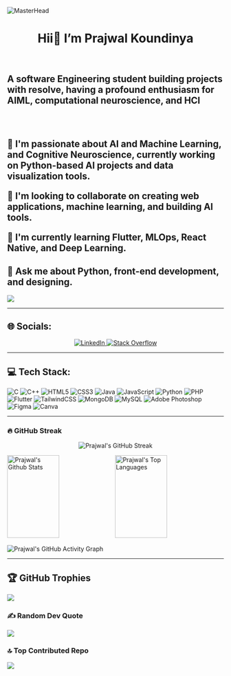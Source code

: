 ![MasterHead](https://github.com/Prajwal-koundinya/<repo-name>/blob/main/assets/banner.png?raw=true)


<h1> <center> Hii👋 I’m Prajwal Koundinya </center> </h1>
<br>
 <h2> A software Engineering student building projects with resolve, having a profound enthusiasm for AIML, computational neuroscience, and HCI <h2/> <br>

🔭 I'm passionate about AI and Machine Learning, and Cognitive Neuroscience, currently working on Python-based AI projects and data visualization tools. <br>

👥 I'm looking to collaborate on creating web applications, machine learning, and building AI tools. <br>

🌱 I'm currently learning Flutter, MLOps, React Native, and Deep Learning. <br>

💬 Ask me about Python, front-end development, and designing. <br>
---

[![](https://visitcount.itsvg.in/api?id=prajwal-koundinya&icon=5&color=10)](https://visitcount.itsvg.in)

---

## 🌐 Socials:
<p align="center">
  <a href="https://www.linkedin.com/in/prajwal-kowndinya-7506b4268/0" target="_blank">
    <img src="https://img.shields.io/badge/-LinkedIn-0077B5?style=for-the-badge&logo=linkedin&logoColor=white" alt="LinkedIn" />
  </a>
  <a href="https://stackoverflow.com/users/27652213/prajwal-kowndinya" target="_blank">
    <img src="https://img.shields.io/badge/-Stackoverflow-FE7A16?style=for-the-badge&logo=stack-overflow&logoColor=white" alt="Stack Overflow" />
  </a>
</p>

---

## 💻 Tech Stack:
![C](https://img.shields.io/badge/c-%2300599C.svg?style=for-the-badge&logo=c&logoColor=white) 
![C++](https://img.shields.io/badge/c++-%2300599C.svg?style=for-the-badge&logo=c%2B%2B&logoColor=white) 
![HTML5](https://img.shields.io/badge/html5-%23E34F26.svg?style=for-the-badge&logo=html5&logoColor=white) 
![CSS3](https://img.shields.io/badge/css3-%231572B6.svg?style=for-the-badge&logo=css3&logoColor=white) 
![Java](https://img.shields.io/badge/java-%23ED8B00.svg?style=for-the-badge&logo=openjdk&logoColor=white) 
![JavaScript](https://img.shields.io/badge/javascript-%23323330.svg?style=for-the-badge&logo=javascript&logoColor=%23F7DF1E) 
![Python](https://img.shields.io/badge/python-3670A0?style=for-the-badge&logo=python&logoColor=ffdd54) 
![PHP](https://img.shields.io/badge/php-%23777BB4.svg?style=for-the-badge&logo=php&logoColor=white) 
![Flutter](https://img.shields.io/badge/Flutter-%2302569B.svg?style=for-the-badge&logo=Flutter&logoColor=white) 
![TailwindCSS](https://img.shields.io/badge/tailwindcss-%2338B2AC.svg?style=for-the-badge&logo=tailwind-css&logoColor=white) 
![MongoDB](https://img.shields.io/badge/MongoDB-%234ea94b.svg?style=for-the-badge&logo=mongodb&logoColor=white) 
![MySQL](https://img.shields.io/badge/mysql-4479A1.svg?style=for-the-badge&logo=mysql&logoColor=white) 
![Adobe Photoshop](https://img.shields.io/badge/adobe%20photoshop-%2331A8FF.svg?style=for-the-badge&logo=adobe%20photoshop&logoColor=white) 
![Figma](https://img.shields.io/badge/figma-%23F24E1E.svg?style=for-the-badge&logo=figma&logoColor=white) 
![Canva](https://img.shields.io/badge/Canva-%2300C4CC.svg?style=for-the-badge&logo=Canva&logoColor=white)

---

### 🔥 GitHub Streak

<p align="center">
  <img src="https://github-readme-streak-stats.herokuapp.com/?user=Prajwal-koundinya&theme=highcontrast&hide_border=true" alt="Prajwal's GitHub Streak" />
</p>

<p align="left">
  <a> 
    <img alt="Prajwal's Github Stats" src="https://denvercoder1-github-readme-stats.vercel.app/api?username=Prajwal-koundinya&show_icons=true&count_private=true&theme=react&border_color=7F3FBF&bg_color=0D1117&title_color=F85D7F&icon_color=F8D866" height="192px" width="49%"/>
    <img alt="Prajwal's Top Languages" src="https://denvercoder1-github-readme-stats.vercel.app/api/top-langs/?username=Prajwal-koundinya&langs_count=8&layout=compact&theme=react&border_color=7F3FBF&bg_color=0D1117&title_color=F85D7F&icon_color=F8D866" height="192px" width="49%"/>
    <br/>
  </a>
</p>

![Prajwal's GitHub Activity Graph](https://github-readme-activity-graph.vercel.app/graph?username=Prajwal-koundinya&custom_title=Prajwal's%20GitHub%20Activity%20Graph&bg_color=0D1117&color=7F3FBF&line=7F3FBF&point=7F3FBF&area_color=FFFFFF&title_color=FFFFFF&area=true)

---

## 🏆 GitHub Trophies
![](https://github-profile-trophy.vercel.app/?username=Prajwal-koundinya&theme=onedark&no-frame=false&no-bg=true&margin-w=4)

### ✍ Random Dev Quote
![](https://quotes-github-readme.vercel.app/api?type=vetical&theme=merko)


### 🔝 Top Contributed Repo
![](https://github-contributor-stats.vercel.app/api?username=Prajwal-koundinya&limit=5&theme=dark&combine_all_yearly_contributions=true)
